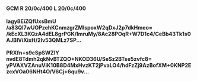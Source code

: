 #### GCM R 20/0c/400 L 20/0c/400
**Iagy8EiZQfUxsBmU**<br/>**/a83Ql7wUOPzehKCnmzgrZMlspoxW2qDxJ2p7dkHmeo=**<br/>**/kEcXL3KQzA4dEL8grPGK/ImruMy/8Ac28POqR+W7D1c4/CeBb43Tk1s0AJBlViXixH/2lv53QMLz7SP...**<br/><br/>
**PRXfn+s9cSpSWZIY**<br/>**nvdE8Tdmh2qkNvBTZQO+NKOD36U/SeSz2BTse5zvfc8=**<br/>**yPVAXVZAnuViK10B8D4MxHvzKT2jPvaLO4/hdFzZj9AzBofXM+0KNP2EzcxVOa06NHt4O/V6Cj+6qu9v...**